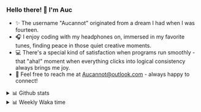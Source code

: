 ### Hello there! 👋 I'm Auc

- ✨ The username "Aucannot" originated from a dream I had when I was fourteen.  
- 🎧 I enjoy coding with my headphones on, immersed in my favorite tunes, finding peace in those quiet creative moments.  
- 💻 There's a special kind of satisfaction when programs run smoothly - that "aha!" moment when everything clicks into logical consistency always brings me joy.
- 📧 Feel free to reach me at [Aucannot@outlook.com](mailto:Aucannot@outlook.com) - always happy to connect!

<details>
  <summary>📊 Github stats</summary>
  <div align="center">
    <img height="180em" src="https://github-readme-stats-delta-three-96.vercel.app/api?username=Aucannot&theme=tokyonight&count_private=true&show_icons=true&include_all_commits=true&custom_title=GitHub_Stats"/>
    <img height="180em" src="https://github-readme-stats-delta-three-96.vercel.app/api/top-langs/?username=Aucannot&theme=tokyonight&layout=compact&hide=CMake,Makefile"/>
  </div>
</details>
<details>
  <summary>📊 Weekly Waka time</summary>
  
  <!--START_SECTION:waka-->

```txt
Cuda          3 hrs 56 mins   ████████▒░░░░░░░░░░░░░░░░   33.17 %
C++           3 hrs 19 mins   ███████░░░░░░░░░░░░░░░░░░   27.95 %
Python        2 hrs 36 mins   █████▒░░░░░░░░░░░░░░░░░░░   21.97 %
Markdown      1 hr 5 mins     ██▒░░░░░░░░░░░░░░░░░░░░░░   09.24 %
Bash          25 mins         █░░░░░░░░░░░░░░░░░░░░░░░░   03.51 %
```

<!--END_SECTION:waka-->
</details>
